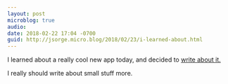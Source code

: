 ```yaml
---
layout: post
microblog: true
audio: 
date: 2018-02-22 17:04 -0700
guid: http://jsorge.micro.blog/2018/02/23/i-learned-about.html
---
```

I learned about a really cool new app today, and decided to [write about it.](https://jsorge.net/2018/02/22/making-proper-apps-from-websites/)

I really should write about small stuff more.
